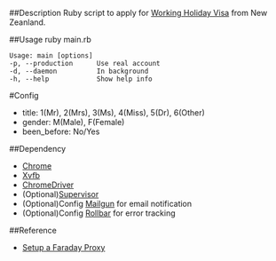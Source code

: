 ##Description
Ruby script to apply for [Working Holiday Visa](https://www.immigration.govt.nz/new-zealand-visas/options/work/thinking-about-coming-to-new-zealand-to-work/working-holiday-visa) from New Zeanland.

##Usage
    ruby main.rb
    
    Usage: main [options]
    -p, --production      Use real account
    -d, --daemon          In background
    -h, --help            Show help info

#Config
* title: 1(Mr), 2(Mrs), 3(Ms), 4(Miss), 5(Dr), 6(Other)
* gender: M(Male), F(Female)
* been_before: No/Yes

##Dependency
* [Chrome](https://www.google.com/chrome/)
* [Xvfb](http://elementalselenium.com/tips/38-headless)
* [ChromeDriver](https://sites.google.com/a/chromium.org/chromedriver/downloads)
* (Optional)[Supervisor](http://supervisord.org/)
* (Optional)Config [Mailgun](https://www.mailgun.com/) for email notification
* (Optional)Config [Rollbar](https://rollbar.com/) for error tracking

##Reference
* [Setup a Faraday Proxy](https://evancarmi.com/writing/faraday-proxy/)
